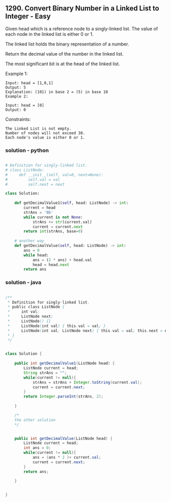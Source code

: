 ## 1290. Convert Binary Number in a Linked List to Integer - Easy

  Given head which is a reference node to a singly-linked list. The value of each node in the linked list is either 0 or 1. 
  
  
  The linked list holds the binary representation of a number.
  
  
  Return the decimal value of the number in the linked list.
  
  
  The most significant bit is at the head of the linked list.
  
  
  Example 1:
  
    Input: head = [1,0,1]
    Output: 5
    Explanation: (101) in base 2 = (5) in base 10
    Example 2:
    
    Input: head = [0]
    Output: 0
   
  
  Constraints:
  
    The Linked List is not empty.
    Number of nodes will not exceed 30.
    Each node's value is either 0 or 1.

  ### solution - python
  ```py
  
  # Definition for singly-linked list.
  # class ListNode:
  #     def __init__(self, val=0, next=None):
  #         self.val = val
  #         self.next = next
  
  class Solution:
      
      def getDecimalValue1(self, head: ListNode) -> int:
          current = head
          strAns = '0b'
          while current is not None:
              strAns += str(current.val)
              current = current.next
          return int(strAns, base=0)
      
      # another way
      def getDecimalValue(self, head: ListNode) -> int:
          ans = 0
          while head:
              ans = (2 * ans) + head.val
              head = head.next
          return ans
  
  ```

### solution - java
```java

/**
 * Definition for singly-linked list.
 * public class ListNode {
 *     int val;
 *     ListNode next;
 *     ListNode() {}
 *     ListNode(int val) { this.val = val; }
 *     ListNode(int val, ListNode next) { this.val = val; this.next = next; }
 * }
 */


class Solution {
    
    public int getDecimalValue1(ListNode head) {
        ListNode current = head;
        String strAns = "";
        while(current != null){
            strAns = strAns + Integer.toString(current.val);
            current = current.next;
        }
        return Integer.parseInt(strAns, 2);
        
    }

    /*
    the other solution
    */


    public int getDecimalValue(ListNode head) {
        ListNode current = head;
        int ans = 0;
        while(current != null){
            ans = (ans * 2 )+ current.val;
            current = current.next;
        }
        return ans;
        
    }


}

```
